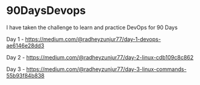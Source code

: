 # 90DaysDevops
I have taken the challenge to learn and practice DevOps for 90 Days

Day 1 - https://medium.com/@radheyzunjur77/day-1-devops-ae6146e28dd3

Day 2 - https://medium.com/@radheyzunjur77/day-2-linux-cdb109c8c862

Day 3 - https://medium.com/@radheyzunjur77/day-3-linux-commands-55b93f84b838
